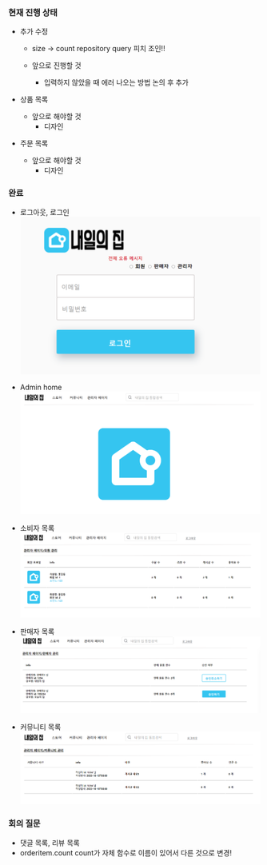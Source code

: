 ### 현재 진행 상태
- 추가 수정
    - size -> count repository query 피치 조인!!

    - 앞으로 진행할 것
        - 입력하지 않았을 때 에러 나오는 방법 논의 후 추가
- 상품 목록
    - 앞으로 해야할 것
        - 디자인

- 주문 목록
    - 앞으로 해야할 것
        - 디자인

### 완료
- 로그아웃, 로그인
    <img src='img/login.PNG' />
    
- Admin home
    <img src='img/admin_home.PNG' />

- 소비자 목록
    <img src='img/소비자목록_admin.PNG' />

- 판매자 목록
    <img src='img/판매자목록_admin.PNG' />

- 커뮤니티 목록
    <img src='img/커뮤니티목록_admin.PNG' />

### 회의 질문
- 댓글 목록, 리뷰 목록
- orderitem.count count가 자체 함수로 이름이 있어서 다른 것으로 변경!